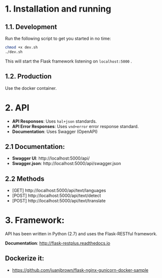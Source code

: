 # 1. Installation and running
 
## 1.1. Development

Run the following script to get you started in no time:

```bash
chmod +x dev.sh
./dev.sh
```
This will start the Flask framework listening on `localhost:5000` .

## 1.2. Production

Use the docker container.
 
# 2. API 

- **API Responses**: Uses `hal+json` standards.
- **API Error Responses**: Uses `vnd+error` error response standard.
- **Documentation**: Uses Swagger (OpenAPI)

## 2.1 Documentation: 

 - **Swagger UI**: http://localhost:5000/api/
 - **Swagger.json**: http://localhost:5000/api/swagger.json
 
## 2.2 Methods

 - [GET] http://localhost:5000/api/text/languages
 - [POST] http://localhost:5000/api/text/detect
 - [POST] http://localhost:5000/api/text/translate
 
# 3. Framework:

API has been written in Python (2.7) and uses the Flask-RESTful framework.
 
**Documentation**: http://flask-restplus.readthedocs.io

## Dockerize it:
- https://github.com/juanjbrown/flask-nginx-gunicorn-docker-sample